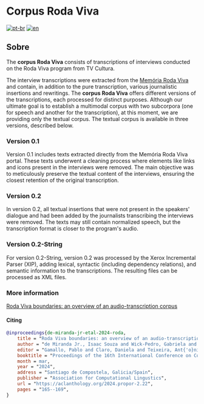 # Corpus Roda Viva

[![pt-br](https://img.shields.io/badge/lang-pt--br-green.svg)](https://github.com/LeGOS-UFSCar/Roda-Viva/blob/main/README.md)
[![en](https://img.shields.io/badge/lang-en-red.svg)](https://github.com/LeGOS-UFSCar/Roda-Viva/blob/main/README.en.md)

## Sobre

The **corpus Roda Viva** consists of transcriptions of interviews conducted on the Roda Viva program from TV Cultura.

The interview transcriptions were extracted from the [Memória Roda Viva](https://rodaviva.fapesp.br/) and contain, in addition to the pure transcription, various journalistic insertions and rewritings. The **corpus Roda Viva** offers different versions of the transcriptions, each processed for distinct purposes. Although our ultimate goal is to establish a multimodal corpus with two subcorpora (one for speech and another for the transcription), at this moment, we are providing only the textual corpus. The textual corpus is available in three versions, described below.

### Version 0.1

Version 0.1 includes texts extracted directly from the Memória Roda Viva portal. These texts underwent a cleaning process where elements like links and icons present in the interviews were removed. The main objective was to meticulously preserve the textual content of the interviews, ensuring the closest retention of the original transcription.

### Version 0.2

In version 0.2, all textual insertions that were not present in the speakers' dialogue and had been added by the journalists transcribing the interviews were removed. The texts may still contain normalized speech, but the transcription format is closer to the program's audio.

### Version 0.2-String

For version 0.2-String, version 0.2 was processed by the Xerox Incremental Parser (XIP), adding lexical, syntactic (including dependency relations), and semantic information to the transcriptions. The resulting files can be processed as XML files.

### More information

[Roda Viva boundaries: an overview of an audio-transcription corpus](https://aclanthology.org/2024.propor-2.22/)

#### Citing

```bibtex
@inproceedings{de-miranda-jr-etal-2024-roda,
    title = "Roda Viva boundaries: an overview of an audio-transcription corpus",
    author = "de Miranda Jr., Isaac Souza and Wick-Pedro, Gabriela and de Barros, Cl{'a}udia Dias and Vale, Oto",
    editor = "Gamallo, Pablo and Claro, Daniela and Teixeira, Ant{'o}nio and Real, Livy and Garcia, Marcos and Oliveira, Hugo Gon{\c{c}}alo and Amaro, Raquel",
    booktitle = "Proceedings of the 16th International Conference on Computational Processing of Portuguese - Vol. 2",
    month = mar,
    year = "2024",
    address = "Santiago de Compostela, Galicia/Spain",
    publisher = "Association for Computational Lingustics",
    url = "https://aclanthology.org/2024.propor-2.22",
    pages = "165--169",
}
```
